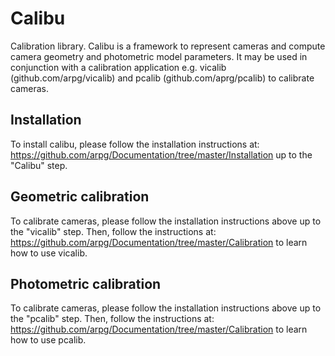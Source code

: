 Calibu
======
Calibration library. Calibu is a framework to represent cameras and compute
camera geometry and photometric model parameters. It may be used in conjunction
with a calibration application e.g. vicalib (github.com/arpg/vicalib) and pcalib
(github.com/aprg/pcalib) to calibrate cameras.

Installation
---
To install calibu, please follow the installation instructions at:
https://github.com/arpg/Documentation/tree/master/Installation up to the
"Calibu" step.

Geometric calibration
---
To calibrate cameras, please follow the installation instructions above up to
the "vicalib" step. Then, follow the instructions at:
https://github.com/arpg/Documentation/tree/master/Calibration to learn how to
use vicalib.

Photometric calibration
---
To calibrate cameras, please follow the installation instructions above up to
the "pcalib" step. Then, follow the instructions at:
https://github.com/arpg/Documentation/tree/master/Calibration to learn how to
use pcalib.

